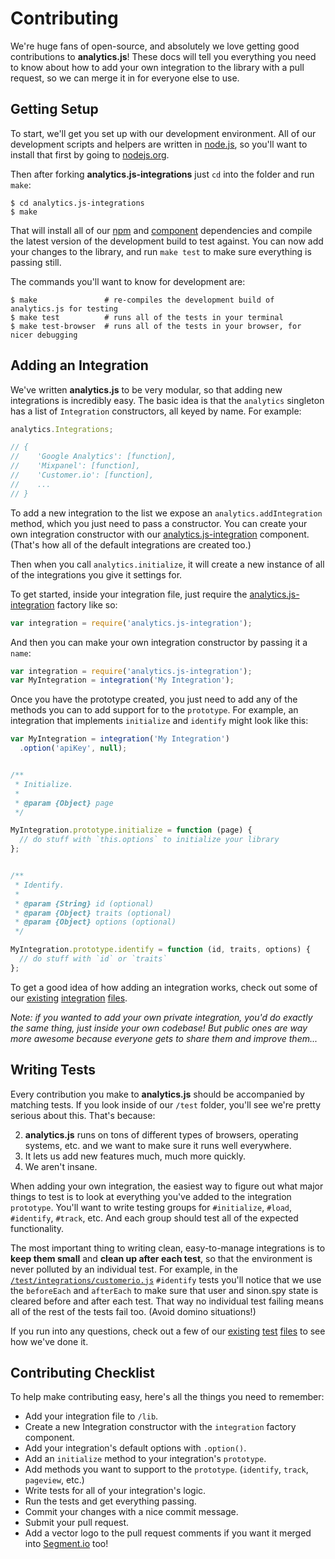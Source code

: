 
# Contributing

We're huge fans of open-source, and absolutely we love getting good contributions to **analytics.js**! These docs will tell you everything you need to know about how to add your own integration to the library with a pull request, so we can merge it in for everyone else to use.


## Getting Setup

To start, we'll get you set up with our development environment. All of our development scripts and helpers are written in [node.js](http://nodejs.org), so you'll want to install that first by going to [nodejs.org](http://nodejs.org).

Then after forking **analytics.js-integrations** just `cd` into the folder and run `make`:

    $ cd analytics.js-integrations
    $ make

That will install all of our [npm](http://npmjs.org) and [component](http://component.io) dependencies and compile the latest version of the development build to test against. You can now add your changes to the library, and run `make test` to make sure everything is passing still.

The commands you'll want to know for development are:

    $ make               # re-compiles the development build of analytics.js for testing
    $ make test          # runs all of the tests in your terminal
    $ make test-browser  # runs all of the tests in your browser, for nicer debugging


## Adding an Integration

We've written **analytics.js** to be very modular, so that adding new integrations is incredibly easy. The basic idea is that the `analytics` singleton has a list of `Integration` constructors, all keyed by name. For example:

```js
analytics.Integrations;

// {
//    'Google Analytics': [function],
//    'Mixpanel': [function],
//    'Customer.io': [function],
//    ...
// }
```

To add a new integration to the list we expose an `analytics.addIntegration` method, which you just need to pass a constructor. You can create your own integration constructor with our [analytics.js-integration](https://github.com/segmentio/analytics.js-integration) component. (That's how all of the default integrations are created too.)

Then when you call `analytics.initialize`, it will create a new instance of all of the integrations you give it settings for.

To get started, inside your integration file, just require the [analytics.js-integration](https://github.com/segmentio/analytics.js-integration) factory like so:

```js
var integration = require('analytics.js-integration');
```

And then you can make your own integration constructor by passing it a `name`:

```js
var integration = require('analytics.js-integration');
var MyIntegration = integration('My Integration');
```

Once you have the prototype created, you just need to add any of the methods you can to add support for to the `prototype`. For example, an integration that implements `initialize` and `identify` might look like this:

```js
var MyIntegration = integration('My Integration')
  .option('apiKey', null);


/**
 * Initialize.
 *
 * @param {Object} page
 */

MyIntegration.prototype.initialize = function (page) {
  // do stuff with `this.options` to initialize your library
};


/**
 * Identify.
 *
 * @param {String} id (optional)
 * @param {Object} traits (optional)
 * @param {Object} options (optional)
 */

MyIntegration.prototype.identify = function (id, traits, options) {
  // do stuff with `id` or `traits`
};
```

To get a good idea of how adding an integration works, check out some of our [existing](/lib/customerio.js) [integration](/lib/kissmetrics.js) [files](/lib/mixpanel.js).

_Note: if you wanted to add your own private integration, you'd do exactly the same thing, just inside your own codebase! But public ones are way more awesome because everyone gets to share them and improve them..._


## Writing Tests

Every contribution you make to **analytics.js** should be accompanied by matching tests. If you look inside of our `/test` folder, you'll see we're pretty serious about this. That's because:

2. **analytics.js** runs on tons of different types of browsers, operating systems, etc. and we want to make sure it runs well everywhere.
3. It lets us add new features much, much more quickly.
1. We aren't insane.

When adding your own integration, the easiest way to figure out what major things to test is to look at everything you've added to the integration `prototype`. You'll want to write testing groups for `#initialize`, `#load`, `#identify`, `#track`, etc. And each group should test all of the expected functionality.

The most important thing to writing clean, easy-to-manage integrations is to **keep them small** and **clean up after each test**, so that the environment is never polluted by an individual test. For example, in the [`/test/integrations/customerio.js`](/test/integrations/customerio.js) `#identify` tests you'll notice that we use the `beforeEach` and `afterEach` to make sure that user and sinon.spy state is cleared before and after each test. That way no individual test failing means all of the rest of the tests fail too. (Avoid domino situations!)

If you run into any questions, check out a few of our [existing](/test/integrations/customerio.js) [test](/test/integrations/kissmetrics.js) [files](/test/integrations/mixpanel.js) to see how we've done it.


## Contributing Checklist

To help make contributing easy, here's all the things you need to remember:

- Add your integration file to `/lib`.
- Create a new Integration constructor with the `integration` factory component.
- Add your integration's default options with `.option()`.
- Add an `initialize` method to your integration's `prototype`.
- Add methods you want to support to the `prototype`. (`identify`, `track`, `pageview`, etc.)
- Write tests for all of your integration's logic.
- Run the tests and get everything passing.
- Commit your changes with a nice commit message.
- Submit your pull request.
- Add a vector logo to the pull request comments if you want it merged into [Segment.io](https://segment.io) too!
